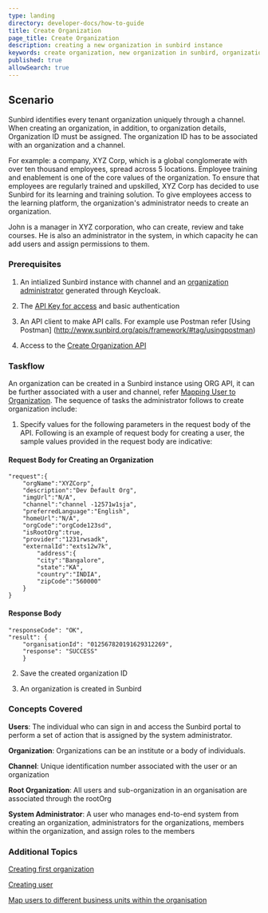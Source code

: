 ```yaml
---
type: landing
directory: developer-docs/how-to-guide
title: Create Organization
page_title: Create Organization
description: creating a new organization in sunbird instance
keywords: create organization, new organization in sunbird, organization, create
published: true
allowSearch: true
---
```

## Scenario

Sunbird identifies every tenant organization uniquely through a channel. When creating an organization, in addition, to organization details, Organization ID must be assigned. The organization ID has to be associated with an organization and a channel.

For example: a company, XYZ Corp, which is a global conglomerate with over ten thousand employees, spread across 5 locations. Employee training and enablement is one of the core values of the organization. To ensure that employees are regularly trained and upskilled, XYZ Corp has decided to use Sunbird for its learning and training solution. To give employees access to the learning platform, the organization's administrator needs to create an organization. 

John is a manager in XYZ corporation, who can create, review and take courses. He is also an administrator in the system, in which capacity he can add users and assign permissions to them. 

### Prerequisites

1. An intialized Sunbird instance with channel and an [organization administrator]() generated through Keycloak.

2. The [API Key for access](http://www.sunbird.org) and basic authentication

3. An API client to make API calls. For example use Postman refer [Using Postman] (http://www.sunbird.org/apis/framework/#tag/usingpostman)

4. Access to the [Create Organization API](http://www.sunbird.org/apis/userapi/#tag/Orgs-APIs)

### Taskflow

An organization can be created in a Sunbird instance using ORG API, it can be further associated with a user and channel, refer [Mapping User to Organization](http://www.sunbird.org//apis/orgapi/#operation/Organisation%20Add%20User). The sequence of tasks the administrator follows to create organization include:

1. Specify values for the following parameters in the request body of the API. Following is an example of request body for creating a user, the sample values provided in the request body are indicative:

#### Request Body for Creating an Organization  

    "request":{
        "orgName":"XYZCorp",
        "description":"Dev Default Org",
        "imgUrl":"N/A",
        "channel":"channel -12571w1sja",
        "preferredLanguage":"English",
        "homeUrl":"N/A",
        "orgCode":"orgCode123sd",
        "isRootOrg":true,
        "provider":"1231rwsadk",
        "externalId":"exts12w7k",
            "address":{
            "city":"Bangalore",
            "state":"KA",
            "country":"INDIA",
            "zipCode":"560000"
        } 
    }

#### Response Body


    "responseCode": "OK",
    "result": {
        "organisationId": "012567820191629312269",
        "response": "SUCCESS"
        }


2. Save the created organization ID

3. An organization is created in Sunbird

### Concepts Covered

**Users**: The individual who can sign in and access the Sunbird portal to perform a set of action that is assigned by the system administrator.

**Organization**: Organizations can be an institute or a body of individuals. 

**Channel**: Unique identification number associated with the user or an organization

**Root Organization**: All users and sub-organization in an organisation are associated through the rootOrg

**System Administrator**: A user who manages end-to-end system from creating an organization, administrators for the organizations, members within the organization, and assign roles to the members


### Additional Topics

[Creating first organization](http://www.sunbird.org/developer-docs/initialization)

[Creating user](http://www.sunbird.org/developer-docs/how-to-guide/how_to_create_user)

[Map users to different business units within the organisation](http://www.sunbird.org/developer-docs/how-to-guide/hohow_to_create_org_add_user)